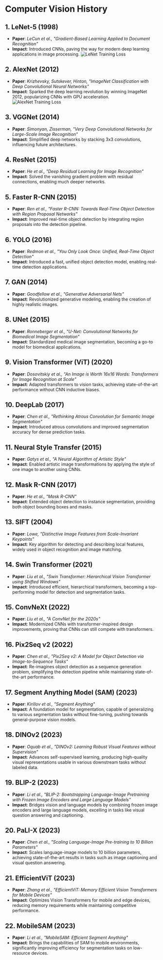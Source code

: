 # Computer Vision History

## 1. LeNet-5 (1998)
- **Paper**: *LeCun et al., "Gradient-Based Learning Applied to Document Recognition"*
- **Impact**: Introduced CNNs, paving the way for modern deep learning applications in image processing.
![LeNet Training Loss](lenet/LeNet_loss.png)

## 2. AlexNet (2012)
- **Paper**: *Krizhevsky, Sutskever, Hinton, "ImageNet Classification with Deep Convolutional Neural Networks"*
- **Impact**: Sparked the deep learning revolution by winning ImageNet 2012, popularizing CNNs with GPU acceleration.
![AlexNet Training Loss](alexnet/AlexNet_loss.png)

## 3. VGGNet (2014)
- **Paper**: *Simonyan, Zisserman, "Very Deep Convolutional Networks for Large-Scale Image Recognition"*
- **Impact**: Simplified deep networks by stacking 3x3 convolutions, influencing future architectures.

## 4. ResNet (2015)
- **Paper**: *He et al., "Deep Residual Learning for Image Recognition"*
- **Impact**: Solved the vanishing gradient problem with residual connections, enabling much deeper networks.

## 5. Faster R-CNN (2015)
- **Paper**: *Ren et al., "Faster R-CNN: Towards Real-Time Object Detection with Region Proposal Networks"*
- **Impact**: Improved real-time object detection by integrating region proposals into the detection pipeline.

## 6. YOLO (2016)
- **Paper**: *Redmon et al., "You Only Look Once: Unified, Real-Time Object Detection"*
- **Impact**: Introduced a fast, unified object detection model, enabling real-time detection applications.

## 7. GAN (2014)
- **Paper**: *Goodfellow et al., "Generative Adversarial Nets"*
- **Impact**: Revolutionized generative modeling, enabling the creation of highly realistic images.

## 8. UNet (2015)
- **Paper**: *Ronneberger et al., "U-Net: Convolutional Networks for Biomedical Image Segmentation"*
- **Impact**: Standardized medical image segmentation, becoming a go-to model for biomedical applications.

## 9. Vision Transformer (ViT) (2020)
- **Paper**: *Dosovitskiy et al., "An Image is Worth 16x16 Words: Transformers for Image Recognition at Scale"*
- **Impact**: Adapted transformers to vision tasks, achieving state-of-the-art performance without CNN inductive biases.

## 10. DeepLab (2017)
- **Paper**: *Chen et al., "Rethinking Atrous Convolution for Semantic Image Segmentation"*
- **Impact**: Introduced atrous convolutions and improved segmentation accuracy for dense prediction tasks.

## 11. Neural Style Transfer (2015)
- **Paper**: *Gatys et al., "A Neural Algorithm of Artistic Style"*
- **Impact**: Enabled artistic image transformations by applying the style of one image to another using CNNs.

## 12. Mask R-CNN (2017)
- **Paper**: *He et al., "Mask R-CNN"*
- **Impact**: Extended object detection to instance segmentation, providing both object bounding boxes and masks.

## 13. SIFT (2004)
- **Paper**: *Lowe, "Distinctive Image Features from Scale-Invariant Keypoints"*
- **Impact**: Key algorithm for detecting and describing local features, widely used in object recognition and image matching.

## 14. Swin Transformer (2021)
- **Paper**: *Liu et al., "Swin Transformer: Hierarchical Vision Transformer using Shifted Windows"*
- **Impact**: Introduced efficient, hierarchical transformers, becoming a top-performing model for detection and segmentation tasks.

## 15. ConvNeXt (2022)
- **Paper**: *Liu et al., "A ConvNet for the 2020s"*
- **Impact**: Modernized CNNs with transformer-inspired design improvements, proving that CNNs can still compete with transformers.

## 16. Pix2Seq v2 (2022)
- **Paper**: *Chen et al., "Pix2Seq v2: A Model for Object Detection via Image-to-Sequence Tasks"*
- **Impact**: Re-imagines object detection as a sequence generation problem, simplifying the detection pipeline while maintaining state-of-the-art performance.

## 17. Segment Anything Model (SAM) (2023)
- **Paper**: *Kirillov et al., "Segment Anything"*
- **Impact**: A foundation model for segmentation, capable of generalizing to various segmentation tasks without fine-tuning, pushing towards general-purpose vision models.

## 18. DINOv2 (2023)
- **Paper**: *Oquab et al., "DINOv2: Learning Robust Visual Features without Supervision"*
- **Impact**: Advances self-supervised learning, producing high-quality visual representations usable in various downstream tasks without labeled data.

## 19. BLIP-2 (2023)
- **Paper**: *Li et al., "BLIP-2: Bootstrapping Language-Image Pretraining with Frozen Image Encoders and Large Language Models"*
- **Impact**: Bridges vision and language models by combining frozen image encoders and large language models, excelling in tasks like visual question answering and captioning.

## 20. PaLI-X (2023)
- **Paper**: *Chen et al., "Scaling Language-Image Pre-training to 10 Billion Parameters"*
- **Impact**: Scales language-image models to 10 billion parameters, achieving state-of-the-art results in tasks such as image captioning and visual question answering.

## 21. EfficientViT (2023)
- **Paper**: *Zhang et al., "EfficientViT: Memory Efficient Vision Transformers for Mobile Devices"*
- **Impact**: Optimizes Vision Transformers for mobile and edge devices, reducing memory requirements while maintaining competitive performance.

## 22. MobileSAM (2023)
- **Paper**: *Li et al., "MobileSAM: Efficient Segment Anything"*
- **Impact**: Brings the capabilities of SAM to mobile environments, significantly improving efficiency for segmentation tasks on low-resource devices.
